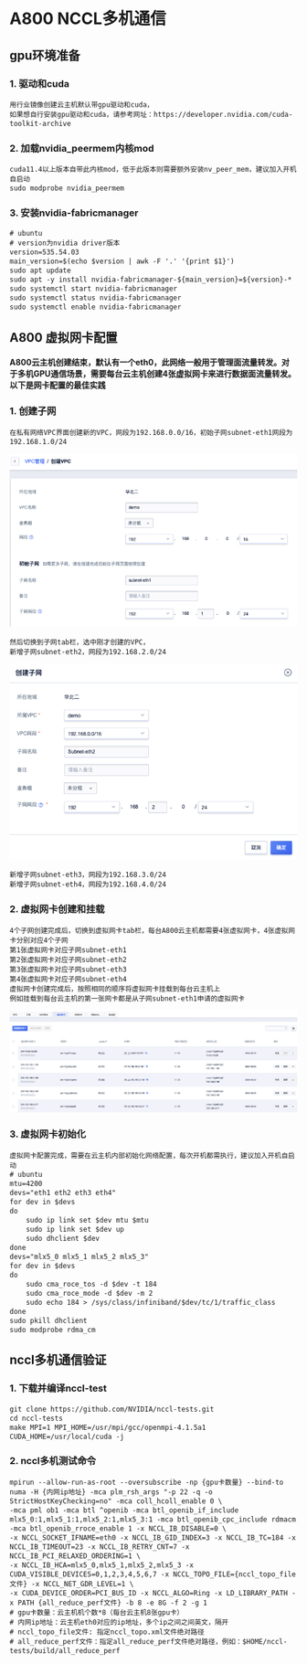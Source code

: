 # A800 NCCL多机通信
## gpu环境准备
### 1. 驱动和cuda
```
用行业镜像创建云主机默认带gpu驱动和cuda，
如果想自行安装gpu驱动和cuda，请参考网址：https://developer.nvidia.com/cuda-toolkit-archive
```
  
### 2. 加载nvidia_peermem内核mod
```
cuda11.4以上版本自带此内核mod，低于此版本则需要额外安装nv_peer_mem，建议加入开机自启动
sudo modprobe nvidia_peermem
```

### 3. 安装nvidia-fabricmanager
```
# ubuntu
# version为nvidia driver版本
version=535.54.03
main_version=$(echo $version | awk -F '.' '{print $1}')
sudo apt update
sudo apt -y install nvidia-fabricmanager-${main_version}=${version}-*
sudo systemctl start nvidia-fabricmanager
sudo systemctl status nvidia-fabricmanager
sudo systemctl enable nvidia-fabricmanager
```


## A800 虚拟网卡配置
#### A800云主机创建结束，默认有一个eth0，此网络一般用于管理面流量转发。对于多机GPU通信场景，需要每台云主机创建4张虚拟网卡来进行数据面流量转发。以下是网卡配置的最佳实践
### 1. 创建子网
```
在私有网络VPC界面创建新的VPC，网段为192.168.0.0/16，初始子网subnet-eth1网段为192.168.1.0/24
```
![image](/images/a800nccl1.png)</br>
```
然后切换到子网tab栏，选中刚才创建的VPC，
新增子网subnet-eth2，网段为192.168.2.0/24
```
![image](/images/a800nccl2.png)</br>
```
新增子网subnet-eth3，网段为192.168.3.0/24
新增子网subnet-eth4，网段为192.168.4.0/24
```

### 2. 虚拟网卡创建和挂载
```
4个子网创建完成后，切换到虚拟网卡tab栏，每台A800云主机都需要4张虚拟网卡，4张虚拟网卡分别对应4个子网
第1张虚拟网卡对应子网subnet-eth1
第2张虚拟网卡对应子网subnet-eth2
第3张虚拟网卡对应子网subnet-eth3
第4张虚拟网卡对应子网subnet-eth4
虚拟网卡创建完成后，按照相同的顺序将虚拟网卡挂载到每台云主机上
例如挂载到每台云主机的第一张网卡都是从子网subnet-eth1申请的虚拟网卡
```
![image](/images/a800nccl3.png)</br>


### 3. 虚拟网卡初始化
```
虚拟网卡配置完成，需要在云主机内部初始化网络配置，每次开机都需执行，建议加入开机自启动
# ubuntu
mtu=4200
devs="eth1 eth2 eth3 eth4"
for dev in $devs
do
    sudo ip link set $dev mtu $mtu
    sudo ip link set $dev up 
    sudo dhclient $dev
done
devs="mlx5_0 mlx5_1 mlx5_2 mlx5_3"
for dev in $devs
do
    sudo cma_roce_tos -d $dev -t 184
    sudo cma_roce_mode -d $dev -m 2 
    sudo echo 184 > /sys/class/infiniband/$dev/tc/1/traffic_class
done
sudo pkill dhclient
sudo modprobe rdma_cm
```

## nccl多机通信验证
### 1. 下载并编译nccl-test
```
git clone https://github.com/NVIDIA/nccl-tests.git
cd nccl-tests
make MPI=1 MPI_HOME=/usr/mpi/gcc/openmpi-4.1.5a1 CUDA_HOME=/usr/local/cuda -j
```
### 2. nccl多机测试命令
```
mpirun --allow-run-as-root --oversubscribe -np {gpu卡数量} --bind-to numa -H {内网ip地址} -mca plm_rsh_args "-p 22 -q -o StrictHostKeyChecking=no" -mca coll_hcoll_enable 0 \
-mca pml ob1 -mca btl ^openib -mca btl_openib_if_include mlx5_0:1,mlx5_1:1,mlx5_2:1,mlx5_3:1 -mca btl_openib_cpc_include rdmacm -mca btl_openib_rroce_enable 1 -x NCCL_IB_DISABLE=0 \
-x NCCL_SOCKET_IFNAME=eth0 -x NCCL_IB_GID_INDEX=3 -x NCCL_IB_TC=184 -x NCCL_IB_TIMEOUT=23 -x NCCL_IB_RETRY_CNT=7 -x NCCL_IB_PCI_RELAXED_ORDERING=1 \
-x NCCL_IB_HCA=mlx5_0,mlx5_1,mlx5_2,mlx5_3 -x CUDA_VISIBLE_DEVICES=0,1,2,3,4,5,6,7 -x NCCL_TOPO_FILE={nccl_topo_file文件} -x NCCL_NET_GDR_LEVEL=1 \
-x CUDA_DEVICE_ORDER=PCI_BUS_ID -x NCCL_ALGO=Ring -x LD_LIBRARY_PATH -x PATH {all_reduce_perf文件} -b 8 -e 8G -f 2 -g 1
# gpu卡数量：云主机机个数*8（每台云主机8张gpu卡）
# 内网ip地址：云主机eth0对应的ip地址，多个ip之间之间英文，隔开
# nccl_topo_file文件: 指定nccl_topo.xml文件绝对路径
# all_reduce_perf文件：指定all_reduce_perf文件绝对路径，例如：$HOME/nccl-tests/build/all_reduce_perf
```

